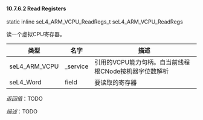 #### 10.7.6.2  Read Registers

static inline seL4_ARM_VCPU_ReadRegs_t seL4_ARM_VCPU_ReadRegs

读一个虚拟CPU寄存器。

类型 | 名字 | 描述
--- | --- | ---
seL4_ARM_VCPU | _service | 引用的VCPU能力句柄。自当前线程根CNode按机器字位数解析
seL4_Word | field | 要读取的寄存器

*返回值*：TODO

*描述*：TODO
